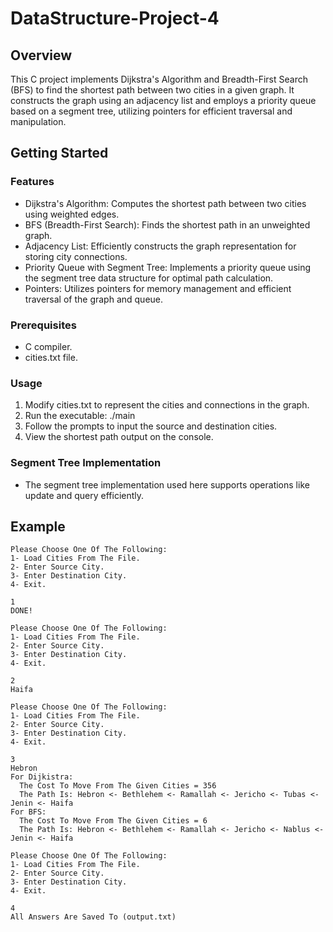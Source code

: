 # DataStructure-Project-4
## Overview
This C project implements Dijkstra's Algorithm and Breadth-First Search (BFS) to find the shortest path between two cities in a given graph. It constructs the graph using an adjacency list and employs a priority queue based on a segment tree, utilizing pointers for efficient traversal and manipulation.

## Getting Started

### Features
- Dijkstra's Algorithm: Computes the shortest path between two cities using weighted edges.
- BFS (Breadth-First Search): Finds the shortest path in an unweighted graph.
- Adjacency List: Efficiently constructs the graph representation for storing city connections.
- Priority Queue with Segment Tree: Implements a priority queue using the segment tree data structure for optimal path calculation.
- Pointers: Utilizes pointers for memory management and efficient traversal of the graph and queue.

### Prerequisites
- C compiler.
- cities.txt file.

### Usage
1.  Modify cities.txt to represent the cities and connections in the graph.
2.  Run the executable: ./main
3.  Follow the prompts to input the source and destination cities.
4.  View the shortest path output on the console.

### Segment Tree Implementation
- The segment tree implementation used here supports operations like update and query efficiently.

## Example
``` plaintext
Please Choose One Of The Following:
1- Load Cities From The File.
2- Enter Source City.
3- Enter Destination City.
4- Exit.

1
DONE!

Please Choose One Of The Following:
1- Load Cities From The File.
2- Enter Source City.
3- Enter Destination City.
4- Exit.

2
Haifa

Please Choose One Of The Following:
1- Load Cities From The File.
2- Enter Source City.
3- Enter Destination City.
4- Exit.

3
Hebron
For Dijkistra:
  The Cost To Move From The Given Cities = 356
  The Path Is: Hebron <- Bethlehem <- Ramallah <- Jericho <- Tubas <- Jenin <- Haifa
For BFS:
  The Cost To Move From The Given Cities = 6
  The Path Is: Hebron <- Bethlehem <- Ramallah <- Jericho <- Nablus <- Jenin <- Haifa

Please Choose One Of The Following:
1- Load Cities From The File.
2- Enter Source City.
3- Enter Destination City.
4- Exit.

4
All Answers Are Saved To (output.txt)

